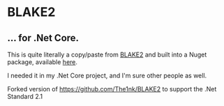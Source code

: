 # BLAKE2
## ... for .Net Core.

This is quite literally a copy/paste from [BLAKE2](https://github.com/BLAKE2/BLAKE2) and built into a Nuget package, available [here](https://www.nuget.org/packages/Blake2Core/).

I needed it in my .Net Core project, and I'm sure other people as well.

Forked version of https://github.com/The1nk/BLAKE2 to support the .Net Standard 2.1
